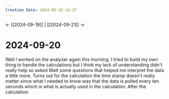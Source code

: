 ```yaml
---
Creation Date: 2024-09-20 14:37
---
```


<- [[2024-09-19]] | [[2024-09-21]]  ->

# 2024-09-20
Well I worked on the analyzer again this morning. I tried to build my own thing to handle the calculations but I think my lack of understanding didn't really help so asked Matt some questions that helped me interpret the data a little more. Turns out for the calculation the time stamp doesn't really matter since what I needed to know was that the data is polled every ten seconds which is what is actually used in the calculation. After the calculation 